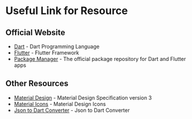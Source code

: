 # Useful Link for Resource

## Official Website

- [Dart](https://dart.dev/) - Dart Programming Language
- [Flutter](https://flutter.dev/) - Flutter Framework
- [Package Manager](https://pub.dev/) - The official package repository for Dart and Flutter apps

## Other Resources

- [Material Design](https://m3.material.io/) - Material Design Specification version 3
- [Material Icons](https://fonts.google.com/icons) - Material Design Icons
- [Json to Dart Converter](https://app.quicktype.io/?l=dart) - Json to Dart Converter
